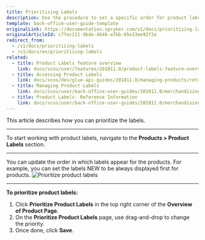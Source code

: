```yaml
---
title: Prioritizing Labels
description: Use the procedure to set a specific order for product labels to display them in the storefront that fits your preferences.
template: back-office-user-guide-template
originalLink: https://documentation.spryker.com/v1/docs/prioritizing-labels
originalArticleId: c7fec111-9bde-4646-a7bb-05e33ee92f2a
redirect_from:
  - /v1/docs/prioritizing-labels
  - /v1/docs/en/prioritizing-labels
related:
  - title: Product Labels feature overview
    link: docs/scos/user/features/201811.0/product-labels-feature-overview.html
  - title: Accessing Product Labels
    link: docs/scos/dev/glue-api-guides/201811.0/managing-products/retrieving-product-labels.html
  - title: Managing Product Labels
    link: docs/scos/user/back-office-user-guides/201811.0/merchandising/product-labels/managing-product-labels.html
  - title: Product Labels- Reference Information
    link: docs/scos/user/back-office-user-guides/201811.0/merchandising/product-labels/references/product-labels-reference-information.html
---
```


This article describes how you can prioritize the labels.
***
To start working with product labels, navigate to the **Products > Product Labels** section.
***
You can update the order in which labels appear for the products.
For example, you can set the labels NEW to be always displayed first for products.
![Prioritize product labels](https://spryker.s3.eu-central-1.amazonaws.com/docs/User+Guides/Back+Office+User+Guides/Products/Products/Product+Labels/Prioritizing+Labels/Prioritizing-Labels.gif) 

***
**To prioritize product labels:**
1. Click **Prioritize Product Labels** in the top right corner of the **Overview of Product Page**.
 2. On the **Prioritize Product Labels** page, use drag-and-drop to change the priority.
3. Once done, click **Save**.
